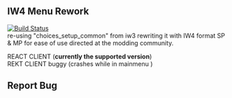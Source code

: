 IW4 Menu Rework
----------------
[![Build Status](https://travis-ci.org/jxrvmy/iw4menu.svg?branch=master)](https://travis-ci.org/jxrvmy/iw4menu)
<br>
re-using "choices_setup_common" from iw3
rewriting it with IW4 format SP & MP for ease of use directed at the modding community.

REACT CLIENT (<b>currently the supported version</b>)
<br>
REKT CLIENT buggy (crashes while in mainmenu )

Report Bug
----------------

